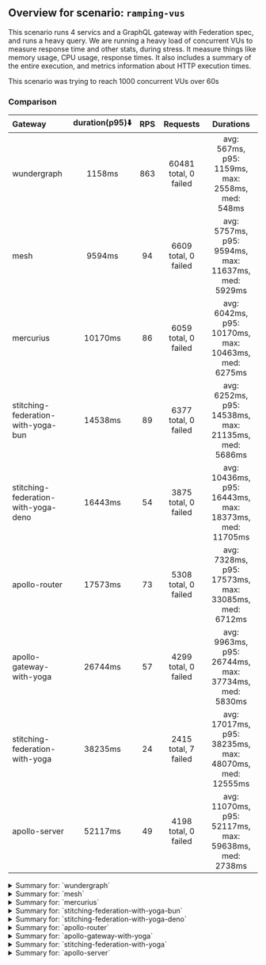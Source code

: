 ## Overview for scenario: `ramping-vus`


This scenario runs 4 servics and a GraphQL gateway with Federation spec, and runs a heavy query. We are running a heavy load of concurrent VUs to measure response time and other stats, during stress. It measure things like memory usage, CPU usage, response times. It also includes a summary of the entire execution, and metrics information about HTTP execution times.


This scenario was trying to reach 1000 concurrent VUs over 60s


### Comparison


| Gateway                             | duration(p95)⬇️ |  RPS  |       Requests        |                       Durations                        |
| :---------------------------------- | :-------------: | :---: | :-------------------: | :----------------------------------------------------: |
| wundergraph                         |     1158ms      |  863  | 60481 total, 0 failed |    avg: 567ms, p95: 1159ms, max: 2558ms, med: 548ms    |
| mesh                                |     9594ms      |  94   | 6609 total, 0 failed  |  avg: 5757ms, p95: 9594ms, max: 11637ms, med: 5929ms   |
| mercurius                           |     10170ms     |  86   | 6059 total, 0 failed  |  avg: 6042ms, p95: 10170ms, max: 10463ms, med: 6275ms  |
| stitching-federation-with-yoga-bun  |     14538ms     |  89   | 6377 total, 0 failed  |  avg: 6252ms, p95: 14538ms, max: 21135ms, med: 5686ms  |
| stitching-federation-with-yoga-deno |     16443ms     |  54   | 3875 total, 0 failed  | avg: 10436ms, p95: 16443ms, max: 18373ms, med: 11705ms |
| apollo-router                       |     17573ms     |  73   | 5308 total, 0 failed  |  avg: 7328ms, p95: 17573ms, max: 33085ms, med: 6712ms  |
| apollo-gateway-with-yoga            |     26744ms     |  57   | 4299 total, 0 failed  |  avg: 9963ms, p95: 26744ms, max: 37734ms, med: 5830ms  |
| stitching-federation-with-yoga      |     38235ms     |  24   | 2415 total, 7 failed  | avg: 17017ms, p95: 38235ms, max: 48070ms, med: 12555ms |
| apollo-server                       |     52117ms     |  49   | 4198 total, 0 failed  | avg: 11070ms, p95: 52117ms, max: 59638ms, med: 2738ms  |



<details>
  <summary>Summary for: `wundergraph`</summary>

  **K6 Output**




```
     ✓ response code was 200
     ✓ no_errors
     ✓ expected_result

     checks.........................: 100.00% ✓ 181443     ✗ 0     
     data_received..................: 294 MB  4.2 MB/s
     data_sent......................: 72 MB   1.0 MB/s
     http_req_blocked...............: avg=628.28µs min=1µs    med=2.2µs    max=490.77ms p(90)=3.8µs    p(95)=6.2µs  
     http_req_connecting............: avg=611.63µs min=0s     med=0s       max=423.14ms p(90)=0s       p(95)=0s     
     http_req_duration..............: avg=567.24ms min=6.11ms med=548.31ms max=2.55s    p(90)=979.18ms p(95)=1.15s  
       { expected_response:true }...: avg=567.24ms min=6.11ms med=548.31ms max=2.55s    p(90)=979.18ms p(95)=1.15s  
     http_req_failed................: 0.00%   ✓ 0          ✗ 60481 
     http_req_receiving.............: avg=1.23ms   min=17µs   med=39.5µs   max=475.06ms p(90)=203.6µs  p(95)=461.2µs
     http_req_sending...............: avg=677.94µs min=6.3µs  med=12.5µs   max=594.72ms p(90)=30.8µs   p(95)=120.6µs
     http_req_tls_handshaking.......: avg=0s       min=0s     med=0s       max=0s       p(90)=0s       p(95)=0s     
     http_req_waiting...............: avg=565.33ms min=5.89ms med=547.03ms max=2.55s    p(90)=975.84ms p(95)=1.15s  
     http_reqs......................: 60481   863.950212/s
     iteration_duration.............: avg=570.71ms min=6.41ms med=551.22ms max=2.55s    p(90)=986ms    p(95)=1.16s  
     iterations.....................: 60481   863.950212/s
     vus............................: 8       min=8        max=996 
     vus_max........................: 1000    min=1000     max=1000
```


**Performance Overview**


<img src="https://imagedelivery.net/KYe9TScr4TldYHA48pczVg/33051e87-ba52-4773-9f6d-892b8997a600/public" alt="Performance Overview" />


**HTTP Overview**


<img src="https://imagedelivery.net/KYe9TScr4TldYHA48pczVg/b0df649c-24aa-472a-f78c-97f28c30c700/public" alt="HTTP Overview" />


  </details>

<details>
  <summary>Summary for: `mesh`</summary>

  **K6 Output**




```
     ✓ response code was 200
     ✗ no_errors
      ↳  99% — ✓ 6608 / ✗ 1
     ✗ expected_result
      ↳  99% — ✓ 6608 / ✗ 1

     checks.........................: 99.98% ✓ 19825     ✗ 2     
     data_received..................: 33 MB  472 kB/s
     data_sent......................: 7.8 MB 112 kB/s
     http_req_blocked...............: avg=437.87µs min=1µs     med=2.09µs max=61.53ms p(90)=376.25µs p(95)=427.27µs
     http_req_connecting............: avg=425.35µs min=0s      med=0s     max=61.47ms p(90)=312.15µs p(95)=363.13µs
     http_req_duration..............: avg=5.75s    min=15.64ms med=5.92s  max=11.63s  p(90)=8.93s    p(95)=9.59s   
       { expected_response:true }...: avg=5.75s    min=15.64ms med=5.92s  max=11.63s  p(90)=8.93s    p(95)=9.59s   
     http_req_failed................: 0.00%  ✓ 0         ✗ 6609  
     http_req_receiving.............: avg=52.36µs  min=17.7µs  med=45.2µs max=1.49ms  p(90)=72.71µs  p(95)=82.1µs  
     http_req_sending...............: avg=44.26µs  min=6.4µs   med=12.9µs max=6.47ms  p(90)=57.9µs   p(95)=74.59µs 
     http_req_tls_handshaking.......: avg=0s       min=0s      med=0s     max=0s      p(90)=0s       p(95)=0s      
     http_req_waiting...............: avg=5.75s    min=15.55ms med=5.92s  max=11.63s  p(90)=8.93s    p(95)=9.59s   
     http_reqs......................: 6609   94.405333/s
     iteration_duration.............: avg=5.75s    min=15.94ms med=5.92s  max=11.63s  p(90)=8.93s    p(95)=9.59s   
     iterations.....................: 6609   94.405333/s
     vus............................: 7      min=7       max=1000
     vus_max........................: 1000   min=1000    max=1000
```


**Performance Overview**


<img src="https://imagedelivery.net/KYe9TScr4TldYHA48pczVg/eb14f9cf-1eab-4d4a-7fe8-28b944a0f200/public" alt="Performance Overview" />


**HTTP Overview**


<img src="https://imagedelivery.net/KYe9TScr4TldYHA48pczVg/158ecbba-674c-4189-5ba3-54f2d7d11b00/public" alt="HTTP Overview" />


  </details>

<details>
  <summary>Summary for: `mercurius`</summary>

  **K6 Output**




```
     ✓ response code was 200
     ✓ no_errors
     ✓ expected_result

     checks.........................: 100.00% ✓ 18177     ✗ 0     
     data_received..................: 31 MB   435 kB/s
     data_sent......................: 7.2 MB  103 kB/s
     http_req_blocked...............: avg=116.1µs  min=1µs     med=2.8µs   max=19.45ms p(90)=361.64µs p(95)=416.41µs
     http_req_connecting............: avg=102.63µs min=0s      med=0s      max=19.37ms p(90)=301.9µs  p(95)=347.14µs
     http_req_duration..............: avg=6.04s    min=13.04ms med=6.27s   max=10.46s  p(90)=9.66s    p(95)=10.17s  
       { expected_response:true }...: avg=6.04s    min=13.04ms med=6.27s   max=10.46s  p(90)=9.66s    p(95)=10.17s  
     http_req_failed................: 0.00%   ✓ 0         ✗ 6059  
     http_req_receiving.............: avg=66.01µs  min=20.8µs  med=61.05µs max=1.71ms  p(90)=89.72µs  p(95)=99.41µs 
     http_req_sending...............: avg=33.63µs  min=6.2µs   med=17.39µs max=11.21ms p(90)=60.3µs   p(95)=73.7µs  
     http_req_tls_handshaking.......: avg=0s       min=0s      med=0s      max=0s      p(90)=0s       p(95)=0s      
     http_req_waiting...............: avg=6.04s    min=12.94ms med=6.27s   max=10.46s  p(90)=9.66s    p(95)=10.17s  
     http_reqs......................: 6059    86.541577/s
     iteration_duration.............: avg=6.04s    min=13.42ms med=6.27s   max=10.46s  p(90)=9.66s    p(95)=10.17s  
     iterations.....................: 6059    86.541577/s
     vus............................: 6       min=6       max=1000
     vus_max........................: 1000    min=1000    max=1000
```


**Performance Overview**


<img src="https://imagedelivery.net/KYe9TScr4TldYHA48pczVg/6b716caa-9dcf-425c-1fec-111df82f5e00/public" alt="Performance Overview" />


**HTTP Overview**


<img src="https://imagedelivery.net/KYe9TScr4TldYHA48pczVg/5697ed14-28bd-4684-cb66-94bb6172c000/public" alt="HTTP Overview" />


  </details>

<details>
  <summary>Summary for: `stitching-federation-with-yoga-bun`</summary>

  **K6 Output**




```
     ✓ response code was 200
     ✓ no_errors
     ✓ expected_result

     checks.........................: 100.00% ✓ 19131     ✗ 0     
     data_received..................: 32 MB   447 kB/s
     data_sent......................: 7.6 MB  106 kB/s
     http_req_blocked...............: avg=132.79µs min=800ns    med=1.6µs  max=53.2ms   p(90)=157.44µs p(95)=379.52µs
     http_req_connecting............: avg=120.77µs min=0s       med=0s     max=53.12ms  p(90)=104.74µs p(95)=315.51µs
     http_req_duration..............: avg=6.25s    min=719.11ms med=5.68s  max=21.13s   p(90)=9.83s    p(95)=14.53s  
       { expected_response:true }...: avg=6.25s    min=719.11ms med=5.68s  max=21.13s   p(90)=9.83s    p(95)=14.53s  
     http_req_failed................: 0.00%   ✓ 0         ✗ 6377  
     http_req_receiving.............: avg=379.88µs min=14.7µs   med=25.4µs max=205.23ms p(90)=63.6µs   p(95)=187.42µs
     http_req_sending...............: avg=623.05µs min=5.9µs    med=9.5µs  max=200.88ms p(90)=71µs     p(95)=101.21µs
     http_req_tls_handshaking.......: avg=0s       min=0s       med=0s     max=0s       p(90)=0s       p(95)=0s      
     http_req_waiting...............: avg=6.25s    min=715.82ms med=5.68s  max=21.13s   p(90)=9.82s    p(95)=14.53s  
     http_reqs......................: 6377    89.664278/s
     iteration_duration.............: avg=6.25s    min=721.22ms med=5.68s  max=21.17s   p(90)=9.83s    p(95)=14.53s  
     iterations.....................: 6377    89.664278/s
     vus............................: 540     min=58      max=1000
     vus_max........................: 1000    min=1000    max=1000
```


**Performance Overview**


<img src="https://imagedelivery.net/KYe9TScr4TldYHA48pczVg/803e3f5e-dc6d-4eee-856a-f3610044d700/public" alt="Performance Overview" />


**HTTP Overview**


<img src="https://imagedelivery.net/KYe9TScr4TldYHA48pczVg/31e2becc-c56e-495c-647a-0be85c4d4700/public" alt="HTTP Overview" />


  </details>

<details>
  <summary>Summary for: `stitching-federation-with-yoga-deno`</summary>

  **K6 Output**




```
     ✓ response code was 200
     ✗ no_errors
      ↳  99% — ✓ 3863 / ✗ 12
     ✓ expected_result

     checks.........................: 99.89% ✓ 11613     ✗ 12    
     data_received..................: 20 MB  272 kB/s
     data_sent......................: 4.6 MB 64 kB/s
     http_req_blocked...............: avg=581.29µs min=900ns  med=2.6µs   max=61.1ms  p(90)=454.04µs p(95)=515.96µs
     http_req_connecting............: avg=554.26µs min=0s     med=0s      max=60.77ms p(90)=379.42µs p(95)=436.43µs
     http_req_duration..............: avg=10.43s   min=1.34s  med=11.7s   max=18.37s  p(90)=16.08s   p(95)=16.44s  
       { expected_response:true }...: avg=10.43s   min=1.34s  med=11.7s   max=18.37s  p(90)=16.08s   p(95)=16.44s  
     http_req_failed................: 0.00%  ✓ 0         ✗ 3875  
     http_req_receiving.............: avg=85.93µs  min=16.5µs med=46.1µs  max=8.91ms  p(90)=103.86µs p(95)=141.06µs
     http_req_sending...............: avg=56.02µs  min=6.9µs  med=17.39µs max=4.61ms  p(90)=83.78µs  p(95)=103.3µs 
     http_req_tls_handshaking.......: avg=0s       min=0s     med=0s      max=0s      p(90)=0s       p(95)=0s      
     http_req_waiting...............: avg=10.43s   min=1.34s  med=11.7s   max=18.37s  p(90)=16.08s   p(95)=16.44s  
     http_reqs......................: 3875   54.189526/s
     iteration_duration.............: avg=10.43s   min=1.34s  med=11.7s   max=18.37s  p(90)=16.08s   p(95)=16.44s  
     iterations.....................: 3875   54.189526/s
     vus............................: 103    min=56      max=1000
     vus_max........................: 1000   min=1000    max=1000
```


**Performance Overview**


<img src="https://imagedelivery.net/KYe9TScr4TldYHA48pczVg/ae3fdd84-97de-456b-d426-3dfcc7547200/public" alt="Performance Overview" />


**HTTP Overview**


<img src="https://imagedelivery.net/KYe9TScr4TldYHA48pczVg/6676198f-11af-4f22-dc95-46e9eda1ff00/public" alt="HTTP Overview" />


  </details>

<details>
  <summary>Summary for: `apollo-router`</summary>

  **K6 Output**




```
     ✓ response code was 200
     ✗ no_errors
      ↳  99% — ✓ 5289 / ✗ 19
     ✗ expected_result
      ↳  99% — ✓ 5306 / ✗ 2

     checks.........................: 99.86% ✓ 15903     ✗ 21    
     data_received..................: 26 MB  364 kB/s
     data_sent......................: 6.3 MB 87 kB/s
     http_req_blocked...............: avg=145.58µs min=1.4µs    med=2.7µs   max=20.16ms p(90)=469.28µs p(95)=600.7µs 
     http_req_connecting............: avg=124.06µs min=0s       med=0s      max=20.11ms p(90)=389.69µs p(95)=501.42µs
     http_req_duration..............: avg=7.32s    min=222.38ms med=6.71s   max=33.08s  p(90)=14.84s   p(95)=17.57s  
       { expected_response:true }...: avg=7.32s    min=222.38ms med=6.71s   max=33.08s  p(90)=14.84s   p(95)=17.57s  
     http_req_failed................: 0.00%  ✓ 0         ✗ 5308  
     http_req_receiving.............: avg=78.8µs   min=25.7µs   med=62.9µs  max=9.34ms  p(90)=106.4µs  p(95)=131.2µs 
     http_req_sending...............: avg=55.73µs  min=7.6µs    med=17.89µs max=22.32ms p(90)=68.33µs  p(95)=88.52µs 
     http_req_tls_handshaking.......: avg=0s       min=0s       med=0s      max=0s      p(90)=0s       p(95)=0s      
     http_req_waiting...............: avg=7.32s    min=222.31ms med=6.71s   max=33.08s  p(90)=14.84s   p(95)=17.57s  
     http_reqs......................: 5308   73.007027/s
     iteration_duration.............: avg=7.32s    min=222.7ms  med=6.71s   max=33.08s  p(90)=14.84s   p(95)=17.57s  
     iterations.....................: 5308   73.007027/s
     vus............................: 92     min=54      max=1000
     vus_max........................: 1000   min=1000    max=1000
```


**Performance Overview**


<img src="https://imagedelivery.net/KYe9TScr4TldYHA48pczVg/958f5fee-fdc4-4175-f07a-66f838c09900/public" alt="Performance Overview" />


**HTTP Overview**


<img src="https://imagedelivery.net/KYe9TScr4TldYHA48pczVg/3b03dbc5-1ce6-4d00-c312-7ba7811f2c00/public" alt="HTTP Overview" />


  </details>

<details>
  <summary>Summary for: `apollo-gateway-with-yoga`</summary>

  **K6 Output**




```
     ✓ response code was 200
     ✗ no_errors
      ↳  76% — ✓ 3288 / ✗ 1011
     ✗ expected_result
      ↳  94% — ✓ 4042 / ✗ 257

     checks.........................: 90.16% ✓ 11629     ✗ 1268  
     data_received..................: 20 MB  262 kB/s
     data_sent......................: 5.1 MB 68 kB/s
     http_req_blocked...............: avg=135.24µs min=1.3µs   med=2.9µs  max=20.51ms p(90)=494.42µs p(95)=548.22µs
     http_req_connecting............: avg=114.63µs min=0s      med=0s     max=20.44ms p(90)=417.8µs  p(95)=460.91µs
     http_req_duration..............: avg=9.96s    min=52.94ms med=5.82s  max=37.73s  p(90)=23.71s   p(95)=26.74s  
       { expected_response:true }...: avg=9.96s    min=52.94ms med=5.82s  max=37.73s  p(90)=23.71s   p(95)=26.74s  
     http_req_failed................: 0.00%  ✓ 0         ✗ 4299  
     http_req_receiving.............: avg=95.21µs  min=22.2µs  med=62.7µs max=30.79ms p(90)=101.3µs  p(95)=125.44µs
     http_req_sending...............: avg=39.7µs   min=8.69µs  med=17.5µs max=2.85ms  p(90)=83.82µs  p(95)=100.7µs 
     http_req_tls_handshaking.......: avg=0s       min=0s      med=0s     max=0s      p(90)=0s       p(95)=0s      
     http_req_waiting...............: avg=9.96s    min=52.85ms med=5.82s  max=37.73s  p(90)=23.71s   p(95)=26.74s  
     http_reqs......................: 4299   57.093096/s
     iteration_duration.............: avg=9.96s    min=53.31ms med=5.83s  max=37.73s  p(90)=23.71s   p(95)=26.74s  
     iterations.....................: 4299   57.093096/s
     vus............................: 27     min=27      max=1000
     vus_max........................: 1000   min=1000    max=1000
```


**Performance Overview**


<img src="https://imagedelivery.net/KYe9TScr4TldYHA48pczVg/e5ca8dc0-2062-4e13-3a1a-a3d086afbc00/public" alt="Performance Overview" />


**HTTP Overview**


<img src="https://imagedelivery.net/KYe9TScr4TldYHA48pczVg/c984fd25-2313-4a4a-7a99-17ce602ca700/public" alt="HTTP Overview" />


  </details>

<details>
  <summary>Summary for: `stitching-federation-with-yoga`</summary>

  **K6 Output**




```
     ✗ response code was 200
      ↳  99% — ✓ 2408 / ✗ 7
     ✗ no_errors
      ↳  63% — ✓ 1530 / ✗ 885
     ✗ expected_result
      ↳  94% — ✓ 2271 / ✗ 137

     checks.........................: 85.78% ✓ 6209      ✗ 1029  
     data_received..................: 18 MB  181 kB/s
     data_sent......................: 3.3 MB 34 kB/s
     http_req_blocked...............: avg=295.67µs min=1.3µs  med=3.3µs  max=13.61ms p(90)=621.91µs p(95)=749.44µs
     http_req_connecting............: avg=259.94µs min=0s     med=0s     max=13.55ms p(90)=526.38µs p(95)=637.66µs
     http_req_duration..............: avg=17.01s   min=2.17s  med=12.55s max=48.07s  p(90)=35.08s   p(95)=38.23s  
       { expected_response:true }...: avg=16.93s   min=2.17s  med=12.52s max=48.07s  p(90)=34.96s   p(95)=38.07s  
     http_req_failed................: 0.28%  ✓ 7         ✗ 2408  
     http_req_receiving.............: avg=107.66µs min=0s     med=81.9µs max=6.65ms  p(90)=158.66µs p(95)=199.46µs
     http_req_sending...............: avg=93.38µs  min=9.19µs med=28.5µs max=10.4ms  p(90)=102.4µs  p(95)=142.22µs
     http_req_tls_handshaking.......: avg=0s       min=0s     med=0s     max=0s      p(90)=0s       p(95)=0s      
     http_req_waiting...............: avg=17.01s   min=2.17s  med=12.55s max=48.06s  p(90)=35.08s   p(95)=38.23s  
     http_reqs......................: 2415   24.629445/s
     iteration_duration.............: avg=17.01s   min=2.17s  med=12.55s max=48.07s  p(90)=35.08s   p(95)=38.23s  
     iterations.....................: 2415   24.629445/s
     vus............................: 3      min=3       max=1000
     vus_max........................: 1000   min=1000    max=1000
```


**Performance Overview**


<img src="https://imagedelivery.net/KYe9TScr4TldYHA48pczVg/5de13efb-3de0-460b-35a4-98d19e6ae200/public" alt="Performance Overview" />


**HTTP Overview**


<img src="https://imagedelivery.net/KYe9TScr4TldYHA48pczVg/429f77a2-ca19-4e90-ec2c-23e8afbde400/public" alt="HTTP Overview" />


  </details>

<details>
  <summary>Summary for: `apollo-server`</summary>

  **K6 Output**




```
     ✓ response code was 200
     ✗ no_errors
      ↳  99% — ✓ 4167 / ✗ 31
     ✗ expected_result
      ↳  99% — ✓ 4190 / ✗ 8

     checks.........................: 99.69% ✓ 12555     ✗ 39    
     data_received..................: 22 MB  254 kB/s
     data_sent......................: 5.0 MB 59 kB/s
     http_req_blocked...............: avg=162.53µs min=1.6µs    med=3.1µs  max=14.84ms p(90)=477.91µs p(95)=541.35µs
     http_req_connecting............: avg=140.11µs min=0s       med=0s     max=14.77ms p(90)=393.32µs p(95)=458.04µs
     http_req_duration..............: avg=11.06s   min=136.83ms med=2.73s  max=59.63s  p(90)=43.38s   p(95)=52.11s  
       { expected_response:true }...: avg=11.06s   min=136.83ms med=2.73s  max=59.63s  p(90)=43.38s   p(95)=52.11s  
     http_req_failed................: 0.00%  ✓ 0         ✗ 4198  
     http_req_receiving.............: avg=88.26µs  min=28.2µs   med=78.8µs max=12.06ms p(90)=112µs    p(95)=126.1µs 
     http_req_sending...............: avg=52.07µs  min=9.5µs    med=19.5µs max=3.12ms  p(90)=83.83µs  p(95)=105.01µs
     http_req_tls_handshaking.......: avg=0s       min=0s       med=0s     max=0s      p(90)=0s       p(95)=0s      
     http_req_waiting...............: avg=11.06s   min=136.73ms med=2.73s  max=59.63s  p(90)=43.38s   p(95)=52.11s  
     http_reqs......................: 4198   49.405137/s
     iteration_duration.............: avg=11.07s   min=137.26ms med=2.73s  max=59.63s  p(90)=43.38s   p(95)=52.11s  
     iterations.....................: 4198   49.405137/s
     vus............................: 11     min=11      max=1000
     vus_max........................: 1000   min=1000    max=1000
```


**Performance Overview**


<img src="https://imagedelivery.net/KYe9TScr4TldYHA48pczVg/dc93baf0-a9a5-4188-3656-1b597bd9e200/public" alt="Performance Overview" />


**HTTP Overview**


<img src="https://imagedelivery.net/KYe9TScr4TldYHA48pczVg/fc2a9c4c-bd7b-4284-450d-8877d41f2500/public" alt="HTTP Overview" />


  </details>